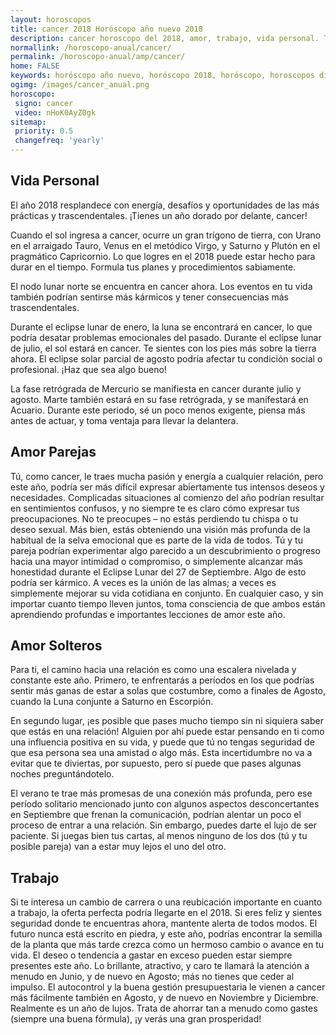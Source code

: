 ```yaml
---
layout: horoscopos
title: cancer 2018 Horóscopo año nuevo 2018 
description: cancer horoscopo del 2018, amor, trabajo, vida personal. Todas las predicciones para cancer gratis. Disfruta este año nuevo.
normallink: /horoscopo-anual/cancer/
permalink: /horoscopo-anual/amp/cancer/
home: FALSE
keywords: horóscopo año nuevo, horóscopo 2018, horóscopo, horoscopos diarios gratis del dia de hoy, horóscopo diario gratis,horóscopo ano nuevo 2018, horóscopo esperanza gracia, horoscopo cancer 2018, horoscop, horóscopos gratis, horoscopo cancer, horoscopo cancer 2018 gratis, Tarot, Astrologia, Zodíaco, cancer, horoscopo gratis,tarot en femenino,videncia gratuita,horoscopos gratuitos,horóscopos, astrologia,videncia gratis
ogimg: /images/cancer_anual.png
horoscopo:
 signo: cancer
 video: nHoK0AyZ0gk
sitemap:
 priority: 0.5
 changefreq: 'yearly'
---
```




## Vida Personal


El año 2018 resplandece con energía, desafíos y oportunidades de las más prácticas y trascendentales. ¡Tienes un año dorado por delante, cancer!


Cuando el sol ingresa a cancer, ocurre un gran trígono de tierra, con Urano en el arraigado Tauro, Venus en el metódico Virgo, y Saturno y Plutón en el pragmático Capricornio. Lo que logres en el 2018 puede estar hecho para durar en el tiempo. Formula tus planes y procedimientos sabiamente.


El nodo lunar norte se encuentra en cancer ahora. Los eventos en tu vida también podrían sentirse más kármicos y tener consecuencias más trascendentales.


Durante el eclipse lunar de enero, la luna se encontrará en cancer, lo que podría desatar problemas emocionales del pasado. Durante el eclipse lunar de julio, el sol estará en cancer. Te sientes con los pies más sobre la tierra ahora. El eclipse solar parcial de agosto podría afectar tu condición social o profesional. ¡Haz que sea algo bueno!


La fase retrógrada de Mercurio se manifiesta en cancer durante julio y agosto. Marte también estará en su fase retrógrada, y se manifestará en Acuario. Durante este periodo, sé un poco menos exigente, piensa más antes de actuar, y toma ventaja para llevar la delantera.
   




## Amor Parejas

Tú, como cancer, le traes mucha pasión y energía a cualquier relación, pero este año, podría ser más difícil expresar abiertamente tus intensos deseos y necesidades. Complicadas situaciones al comienzo del año podrían resultar en sentimientos confusos, y no siempre te es claro cómo expresar tus preocupaciones. 
No te preocupes – no estás perdiendo tu chispa o tu deseo sexual. Más bien, estás obteniendo una visión más profunda de la habitual de la selva emocional que es parte de la vida de todos.
Tú y tu pareja podrían experimentar algo parecido a un descubrimiento o progreso hacia una mayor intimidad o compromiso, o simplemente alcanzar más honestidad durante el Eclipse Lunar del 27 de Septiembre. Algo de esto podría ser kármico. A veces es la unión de las almas; a veces es simplemente mejorar su vida cotidiana en conjunto. 
En cualquier caso, y sin importar cuanto tiempo lleven juntos, toma consciencia de que ambos están aprendiendo profundas e importantes lecciones de amor este año.

## Amor Solteros

Para ti, el camino hacia una relación es como una escalera nivelada y constante este año. Primero, te enfrentarás a períodos en los que podrías sentir más ganas de estar a solas que costumbre, como a finales de Agosto, cuando la Luna conjunte a Saturno en Escorpión.


En segundo lugar, ¡es posible que pases mucho tiempo sin ni siquiera saber que estás en una relación! Alguien por ahí puede estar pensando en ti como una influencia positiva en su vida, y puede que tú no tengas seguridad de que esa persona sea una amistad o algo más. Esta incertidumbre no va a evitar que te diviertas, por supuesto, pero sí puede que pases algunas noches preguntándotelo.  


El verano te trae más promesas de una conexión más profunda, pero ese período solitario mencionado junto con algunos aspectos desconcertantes en Septiembre que frenan la comunicación, podrían alentar un poco el proceso de entrar a una  relación. Sin embargo, puedes darte el lujo de ser paciente. Si juegas bien tus cartas, al menos ninguno de los dos (tú y tu posible pareja) van a estar muy lejos el uno del otro.


## Trabajo

Si te interesa un cambio de carrera o una reubicación importante en cuanto a trabajo, la oferta perfecta podría llegarte en el 2018.
Si eres feliz y sientes seguridad donde te encuentras ahora, mantente alerta de todos modos. El futuro nunca está escrito en piedra, y este año, podrías encontrar la semilla de la planta que más tarde crezca como un hermoso cambio o avance en tu vida.
El deseo o tendencia a gastar en exceso pueden estar siempre presentes este año. Lo brillante, atractivo, y caro te llamará la atención a menudo en Junio, y de nuevo en Agosto; más no tienes que ceder al impulso. El autocontrol y la buena gestión presupuestaria le vienen a cancer más fácilmente también en Agosto, y de nuevo en Noviembre y Diciembre.
Realmente es un año de lujos. Trata de ahorrar tan a menudo como gastes (siempre una buena fórmula), ¡y verás una gran prosperidad!
